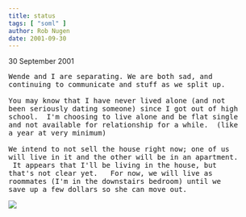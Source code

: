 ```yaml
---
title: status
tags: [ "soml" ]
author: Rob Nugen
date: 2001-09-30
---
```


<p class=date>30 September 2001</p>

<pre>
Wende and I are separating. We are both sad, and
continuing to communicate and stuff as we split up.  

You may know that I have never lived alone (and not
been seriously dating someone) since I got out of high
school.  I'm choosing to live alone and be flat single
and not available for relationship for a while.  (like
a year at very minimum)

We intend to not sell the house right now; one of us
will live in it and the other will be in an apartment.
 It appears that I'll be living in the house, but
that's not clear yet.   For now, we will live as
roommates (I'm in the downstairs bedroom) until we
save up a few dollars so she can move out.
</pre>

<p><img src="/images/rob/wL-ROB.gif"/></p>
